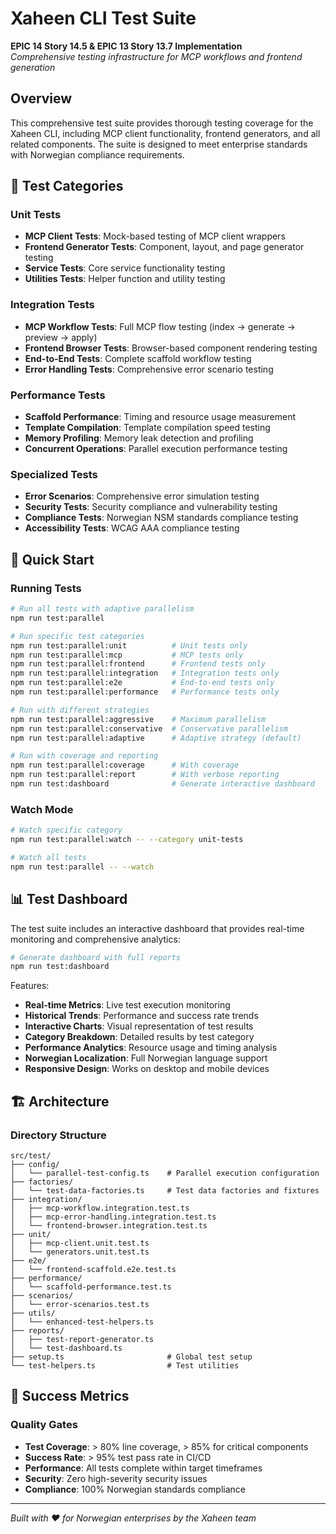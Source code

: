 # Xaheen CLI Test Suite

**EPIC 14 Story 14.5 & EPIC 13 Story 13.7 Implementation**  
*Comprehensive testing infrastructure for MCP workflows and frontend generation*

## Overview

This comprehensive test suite provides thorough testing coverage for the Xaheen CLI, including MCP client functionality, frontend generators, and all related components. The suite is designed to meet enterprise standards with Norwegian compliance requirements.

## 🧪 Test Categories

### Unit Tests
- **MCP Client Tests**: Mock-based testing of MCP client wrappers
- **Frontend Generator Tests**: Component, layout, and page generator testing
- **Service Tests**: Core service functionality testing
- **Utilities Tests**: Helper function and utility testing

### Integration Tests
- **MCP Workflow Tests**: Full MCP flow testing (index → generate → preview → apply)
- **Frontend Browser Tests**: Browser-based component rendering testing
- **End-to-End Tests**: Complete scaffold workflow testing
- **Error Handling Tests**: Comprehensive error scenario testing

### Performance Tests
- **Scaffold Performance**: Timing and resource usage measurement
- **Template Compilation**: Template compilation speed testing
- **Memory Profiling**: Memory leak detection and profiling
- **Concurrent Operations**: Parallel execution performance testing

### Specialized Tests
- **Error Scenarios**: Comprehensive error simulation testing
- **Security Tests**: Security compliance and vulnerability testing
- **Compliance Tests**: Norwegian NSM standards compliance testing
- **Accessibility Tests**: WCAG AAA compliance testing

## 🚀 Quick Start

### Running Tests

```bash
# Run all tests with adaptive parallelism
npm run test:parallel

# Run specific test categories
npm run test:parallel:unit          # Unit tests only
npm run test:parallel:mcp           # MCP tests only
npm run test:parallel:frontend      # Frontend tests only
npm run test:parallel:integration   # Integration tests only
npm run test:parallel:e2e           # End-to-end tests only
npm run test:parallel:performance   # Performance tests only

# Run with different strategies
npm run test:parallel:aggressive    # Maximum parallelism
npm run test:parallel:conservative  # Conservative parallelism
npm run test:parallel:adaptive      # Adaptive strategy (default)

# Run with coverage and reporting
npm run test:parallel:coverage      # With coverage
npm run test:parallel:report        # With verbose reporting
npm run test:dashboard              # Generate interactive dashboard
```

### Watch Mode

```bash
# Watch specific category
npm run test:parallel:watch -- --category unit-tests

# Watch all tests
npm run test:parallel -- --watch
```

## 📊 Test Dashboard

The test suite includes an interactive dashboard that provides real-time monitoring and comprehensive analytics:

```bash
# Generate dashboard with full reports
npm run test:dashboard
```

Features:
- **Real-time Metrics**: Live test execution monitoring
- **Historical Trends**: Performance and success rate trends
- **Interactive Charts**: Visual representation of test results
- **Category Breakdown**: Detailed results by test category
- **Performance Analytics**: Resource usage and timing analysis
- **Norwegian Localization**: Full Norwegian language support
- **Responsive Design**: Works on desktop and mobile devices

## 🏗️ Architecture

### Directory Structure

```
src/test/
├── config/
│   └── parallel-test-config.ts    # Parallel execution configuration
├── factories/
│   └── test-data-factories.ts     # Test data factories and fixtures
├── integration/
│   ├── mcp-workflow.integration.test.ts
│   ├── mcp-error-handling.integration.test.ts
│   └── frontend-browser.integration.test.ts
├── unit/
│   ├── mcp-client.unit.test.ts
│   └── generators.unit.test.ts
├── e2e/
│   └── frontend-scaffold.e2e.test.ts
├── performance/
│   └── scaffold-performance.test.ts
├── scenarios/
│   └── error-scenarios.test.ts
├── utils/
│   └── enhanced-test-helpers.ts
├── reports/
│   ├── test-report-generator.ts
│   └── test-dashboard.ts
├── setup.ts                       # Global test setup
└── test-helpers.ts                # Test utilities
```

## 🎯 Success Metrics

### Quality Gates

- **Test Coverage**: > 80% line coverage, > 85% for critical components
- **Success Rate**: > 95% test pass rate in CI/CD
- **Performance**: All tests complete within target timeframes
- **Security**: Zero high-severity security issues
- **Compliance**: 100% Norwegian standards compliance

---

*Built with ❤️ for Norwegian enterprises by the Xaheen team*